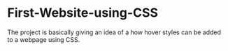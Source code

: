 # First-Website-using-CSS
The project is basically giving an idea of a how hover styles can be added to a webpage using CSS.
